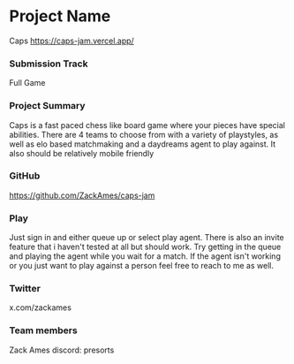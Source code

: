 # Project Name
Caps
https://caps-jam.vercel.app/

### Submission Track
Full Game

### Project Summary
Caps is a fast paced chess like board game where your pieces have special abilities. There are 4 teams to choose from with a variety of playstyles, as well as elo based matchmaking and a daydreams agent to play against. It also should be relatively mobile friendly

### GitHub
https://github.com/ZackAmes/caps-jam

### Play
Just sign in and either queue up or select play agent. There is also an invite feature that i haven't tested at all but should work. 
Try getting in the queue and playing the agent while you wait for a match. If the agent isn't working or you just want to play against a person feel free to reach to me as well.

### Twitter
x.com/zackames

### Team members
Zack Ames discord: presorts
